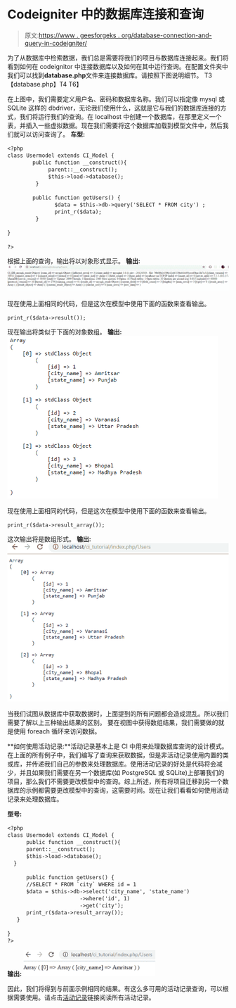 # Codeigniter 中的数据库连接和查询

> 原文:[https://www . geesforgeks . org/database-connection-and-query-in-codeigniter/](https://www.geeksforgeeks.org/database-connection-and-queries-in-codeigniter/)

为了从数据库中检索数据，我们总是需要将我们的项目与数据库连接起来。我们将看到如何在 codeignitor 中连接数据库以及如何在其中运行查询。在配置文件夹中我们可以找到**database.php**文件来连接数据库。请按照下图说明细节。
T3【database.php】T4
T6】

在上图中，我们需要定义用户名、密码和数据库名称。我们可以指定像 mysql 或 SQLite 这样的 dbdriver，无论我们使用什么，这就是它与我们的数据库连接的方式，我们将运行我们的查询。在 localhost 中创建一个数据库，在那里定义一个表，并插入一些虚拟数据。现在我们需要将这个数据库加载到模型文件中，然后我们就可以访问查询了。
**车型:**

```
<?php 
class Usermodel extends CI_Model {
        public function __construct(){
             parent::__construct();
             $this->load->database(); 
         }

        public function getUsers() {          
               $data = $this->db->query('SELECT * FROM city') ;
               print_r($data);
         }    

}

?>
```

根据上面的查询，输出将以对象形式显示。
**输出:**
![](img/747293d12cd961f5858a8856fb625f74.png)

现在使用上面相同的代码，但是这次在模型中使用下面的函数来查看输出。

```
print_r($data->result());
```

现在输出将类似于下面的对象数组。
**输出:**
![](img/3cefa6823db7fe28cfd1c8800b07ab6c.png)

现在使用上面相同的代码，但是这次在模型中使用下面的函数来查看输出。

```
print_r($data->result_array());
```

这次输出将是数组形式。
**输出:**
![](img/b6400500adff5a5d1b23902ab8246570.png)

当我们试图从数据库中获取数据时，上面提到的所有问题都会造成混乱。所以我们需要了解以上三种输出结果的区别。
要在视图中获得数组结果，我们需要做的就是使用 foreach 循环来访问数据。

**如何使用活动记录:**活动记录基本上是 CI 中用来处理数据库查询的设计模式。在上面的所有例子中，我们编写了查询来获取数据，但是非活动记录使用内置的类或库，并传递我们自己的参数来处理数据库。使用活动记录的好处是代码将会减少，并且如果我们需要在另一个数据库(如 PostgreSQL 或 SQLite)上部署我们的项目，那么我们不需要更改模型中的查询。综上所述，所有将项目迁移到另一个数据库的示例都需要更改模型中的查询，这需要时间。现在让我们看看如何使用活动记录来处理数据库。

**型号:**

```
<?php 
class Usermodel extends CI_Model {
      public function __construct(){
      parent::__construct();
      $this->load->database(); 
  }

      public function getUsers() {    
      //SELECT * FROM `city` WHERE id = 1  
      $data = $this->db->select('city_name', 'state_name')
                       ->where('id', 1)
                       ->get('city');               
      print_r($data->result_array());
   }

}
?>
```

**输出:**
![](img/239742a7fff2de294992e4310ec70c4c.png)

因此，我们将得到与前面示例相同的结果。有这么多可用的活动记录查询，可以根据需要使用。请点击[活动记录](https://www.codeigniter.com/userguide2/database/active_record.html)链接阅读所有活动记录。